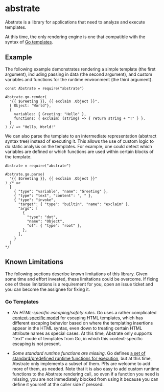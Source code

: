 # abstrate

Abstrate is a library for applications that need to analyze and execute templates.

At this time, the only rendering engine is one that compatible with the syntax of [Go templates](https://golang.org/pkg/text/template/).

## Example

The following example demonstrates rendering a simple template (the first argument), including passing in data (the second argument), and custom variables and functions for the runtime environment (the third argument).

```
const Abstrate = require("abstrate")

Abstrate.go.render(
  "{{ $Greeting }}, {{ exclaim .Object }}",
  { Object: "World"},
  {
    variables: { Greeting: "Hello" },
    functions: { exclaim: (string) => { return string + "!" } },
  }
) // => "Hello, World!"
```

We can also parse the template to an intermediate representation (abstract syntax tree) instead of executing it. This allows the use of custom logic to do static analysis on the templates. For example, one could detect which variables are defined or which functions are used within certain blocks of the template.

```
Abstrate = require("abstrate")

Abstrate.go.parse(
  "{{ $Greeting }}, {{ exclaim .Object }}"
) /* =>
  [
    { "type": "variable", "name": "Greeting" },
    { "type": "text", "content": ", " },
    { "type": "invoke",
      "target": { "type": "builtin", "name": "exclaim" },
      "args": [
        {
          "type": "dot",
          "name": "Object",
          "of": { "type": "root" },
        },
      ],
    }
  ]
*/
```

## Known Limitations

The following sections describe known limitations of this library. Given some time and effort invested, these limitations could be overcome. If fixing one of these limitations is a requirement for you, open an issue ticket and you can become the assignee for fixing it.

### Go Templates

- *No HTML-specific escaping/safety rules*. Go uses a rather complicated [context-specific model](https://golang.org/pkg/html/template/#hdr-Contexts) for escaping HTML templates, which has different escaping behavior based on where the templating insertions appear in the HTML syntax, even down to treating certain HTML attribute names as special cases. At this time, Abstrate only supports "text" mode of templates from Go, in which this context-specific escaping is not present.

- *Some standard runtime functions are missing*. Go defines [a set of standard/predefined runtime functions for execution](https://golang.org/pkg/text/template/#hdr-Functions), but at this time, Abstrate only implements a subset of them. PRs are welcome to add more of them, as needed. Note that it is also easy to add custom runtime functions to the Abstrate rendering call, so even if a function you need is missing, you are not immediately blocked from using it because you can define it yourself at the caller side if pressed.
